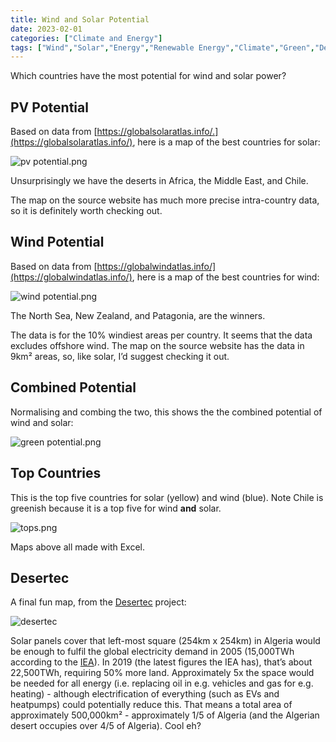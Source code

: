 ```yaml
---
title: Wind and Solar Potential
date: 2023-02-01
categories: ["Climate and Energy"]
tags: ["Wind","Solar","Energy","Renewable Energy","Climate","Green","Desertec","IEA"]
---
```

Which countries have the most potential for wind and solar power?

## PV Potential

Based on data from [https://globalsolaratlas.info/.](https://globalsolaratlas.info/), here is a map of the best countries for solar:

![pv potential.png](/images/old/pv_potential.png)

Unsurprisingly we have the deserts in Africa, the Middle East, and Chile.

The map on the source website has much more precise intra-country data, so it is definitely worth checking out.

## Wind Potential

Based on data from [https://globalwindatlas.info/](https://globalwindatlas.info/), here is a map of the best countries for wind:

![wind potential.png](/images/old/wind_potential.png)

The North Sea, New Zealand, and Patagonia, are the winners.

The data is for the 10% windiest areas per country. It seems that the data excludes offshore wind. The map on the source website has the data in 9km² areas, so, like solar, I’d suggest checking it out.

## Combined Potential

Normalising and combing the two, this shows the the combined potential of wind and solar:

![green potential.png](/images/old/green_potential.png)

## Top Countries

This is the top five countries for solar (yellow) and wind (blue). Note Chile is greenish because it is a top five for wind **and** solar.

![tops.png](/images/old/tops.png)

Maps above all made with Excel.

## Desertec

A final fun map, from the [Desertec](https://en.wikipedia.org/wiki/Desertec) project:

![desertec](/images/old/desertec.png)

Solar panels cover that left-most square (254km x 254km) in Algeria would be enough to fulfil the global electricity demand in 2005 (15,000TWh according to the [IEA](https://www.iea.org/reports/electricity-information-overview/electricity-consumption)). In 2019 (the latest figures the IEA has), that’s about 22,500TWh, requiring 50% more land. Approximately 5x the space would be needed for all energy (i.e. replacing oil in e.g. vehicles and gas for e.g. heating) - although electrification of everything (such as EVs and heatpumps) could potentially reduce this. That means a total area of approximately 500,000km² - approximately 1/5 of Algeria (and the Algerian desert occupies over 4/5 of Algeria). Cool eh?